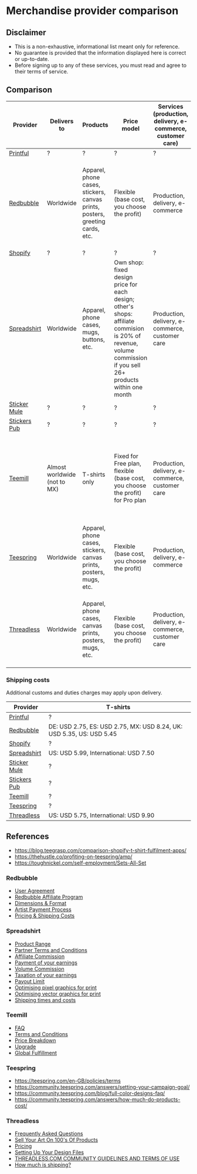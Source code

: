 # Merchandise provider comparison

## Disclaimer

- This is a non-exhaustive, informational list meant only for reference.
- No guarantee is provided that the information displayed here is correct or up-to-date.
- Before signing up to any of these services, you must read and agree to their terms of service.


## Comparison

| Provider                                            | Delivers to                  | Products                                                                     | Price model                                                                                                                                                     | Services (production, delivery, e-commerce, customer care) | Taxes                                                                                                                                                    | Copyright                                                                                                            | Design formats and constraints                                                                                                     | Minimum sale volume                                | Online designer tool | Info to sign up                                                   | Info before payout                                                                                                       | Minimum payout | Cost                            | Exclusivity for designs | Provider                                            |
| --------------------------------------------------- | ---------------------------- | ---------------------------------------------------------------------------- | --------------------------------------------------------------------------------------------------------------------------------------------------------------- | ---------------------------------------------------------- | -------------------------------------------------------------------------------------------------------------------------------------------------------- | -------------------------------------------------------------------------------------------------------------------- | ---------------------------------------------------------------------------------------------------------------------------------- | -------------------------------------------------- | -------------------- | ----------------------------------------------------------------- | ------------------------------------------------------------------------------------------------------------------------ | -------------- | ------------------------------- | ----------------------- | --------------------------------------------------- |
| [Printful](https://www.printful.com/)               | ?                            | ?                                                                            | ?                                                                                                                                                               | ?                                                          | ?                                                                                                                                                        | ?                                                                                                                    | ?                                                                                                                                  | ?                                                  | ?                    | ?                                                                 | ?                                                                                                                        | ?              | ?                               | ?                       | [Printful](https://www.printful.com/)               |
| [Redbubble](https://www.redbubble.com)              | Worldwide                    | Apparel, phone cases, stickers, canvas prints, posters, greeting cards, etc. | Flexible (base cost, you choose the profit)                                                                                                                     | Production, delivery, e-commerce                           | Seller is responsible to handle them                                                                                                                     | No ownership claims on your work, licence for them to use it to advertise                                            | JPG, PNG; CMYK, apparel: 2400px × 3200px                                                                                           | No minimum, earnings are paid each month           | No                   | Email, password, username                                         | Full name, email address confirmation, address, currency to be paid in (cannot be changed later), PayPal or bank account | ?              | None                            | No                      | [Redbubble](https://www.redbubble.com)              |
| [Shopify](https://www.shopify.com/sell/tshirts)     | ?                            | ?                                                                            | ?                                                                                                                                                               | ?                                                          | ?                                                                                                                                                        | ?                                                                                                                    | ?                                                                                                                                  | ?                                                  | ?                    | ?                                                                 | ?                                                                                                                        | ?              | ?                               | ?                       | [Shopify](https://www.shopify.com/sell/tshirts)     |
| [Spreadshirt](https://www.spreadshirt.com/)         | Worldwide                    | Apparel, phone cases, mugs, buttons, etc.                                    | Own shop: fixed design price for each design; other's shops: affiliate commision is 20% of revenue, volume commission if you sell 26+ products within one month | Production, delivery, e-commerce, customer care            | Seller is responsible to pay them in general; German residents may be subject to turnover tax, others: may be subject to withholding tax on design price | No ownership claims on your work, licence for them to use it in its shop or through affiliates, also for advertising | PNG/JPEG/BMP/GIF: min. 10 MB, 200 DPI, max. 4000px x 4000px; SVG/AI/EPS/CDR: max. 38cm x 38cm, ideally 28cm x 28cm, max. 3 colours | ?                                                  | Yes                  | Email, password                                                   | Full name; address; payment details; Tax Identification Number (outside Germany); TIN, SSN or EIN (US)                   | 10 EUR/GBP/USD | None                            | No                      | [Spreadshirt](https://www.spreadshirt.com/)         |
| [Sticker Mule](https://www.stickermule.com/)        | ?                            | ?                                                                            | ?                                                                                                                                                               | ?                                                          | ?                                                                                                                                                        | ?                                                                                                                    | ?                                                                                                                                  | ?                                                  | ?                    | ?                                                                 | ?                                                                                                                        | ?              | ?                               | ?                       | [Sticker Mule](https://www.stickermule.com/)        |
| [Stickers Pub](https://www.stickers.pub/)           | ?                            | ?                                                                            | ?                                                                                                                                                               | ?                                                          | ?                                                                                                                                                        | ?                                                                                                                    | ?                                                                                                                                  | ?                                                  | ?                    | ?                                                                 | ?                                                                                                                        | ?              | ?                               | ?                       | [Stickers Pub](https://www.stickers.pub/)           |
| [Teemill](https://teemill.com/)                     | Almost worldwide (not to MX) | T-shirts only                                                                | Fixed for Free plan, flexible (base cost, you choose the profit) for Pro plan                                                                                   | Production, delivery, e-commerce, customer care            | Seller is responsible to handle them, in some cases may be deducted from earnings, VAT can be claimed                                                    | No ownership claims on your work, licence for them to use it to advertise                                            | PNG at least 2000px × 2000px                                                                                                       | No minimum, earnings are paid each month           | Yes                  | Full name, email, password, company/organization, profession/role | PayPal account                                                                                                           | No minimum     | Free plan: 0£, Pro plan: 10£/mo | No                      | [Teemill](https://teemill.com/)                     |
| [Teespring](https://teespring.com/)                 | Worldwide                    | Apparel, phone cases, stickers, canvas prints, posters, mugs, etc.           | Flexible (base cost, you choose the profit)                                                                                                                     | Production, delivery, e-commerce                           | Seller is responsible to pay them                                                                                                                        | No ownership claims on your work, licence for them to use it to advertise                                            | EPS: fully vector; PNG/JPEG/GIF: 120 DPI for US campaigns, 300 DPI for EU campaigns                                                | Minimum of 1 product for 120 DPI / 300 DPI designs | Yes                  | Email, password                                                   | ?                                                                                                                        | ?              | None                            | No                      | [Teespring](https://teespring.com/)                 |
| [Threadless](https://www.threadless.com/)           | Worldwide                    | Apparel, phone cases, canvas prints, posters, mugs, etc.                     | Flexible (base cost, you choose the profit)                                                                                                                     | Production, delivery, e-commerce, customer care            | Seller is responsible to handle them                                                                                                                     | No ownership claims on your work, licence for them to use it to advertise                                            | PNG with transparencies: minimum 2000px × 2000px, recommended 4200px × 4800px, depending on the product                            | No minimum, earnings are paid each month           | No                   | Email, password, username, custom store domain                    | Full name, address, phone number, PayPal account, W-9 form (US citizens, residents or companies)                         | No minimum     | None                            | No                      | [Threadless](https://www.threadless.com/)           |

### Shipping costs

Additional customs and duties charges may apply upon delivery.

| Provider                                            | T-shirts                                                             |
| --------------------------------------------------- | -------------------------------------------------------------------- |
| [Printful](https://www.printful.com/)               | ?                                                                    |
| [Redbubble](https://www.redbubble.com)              | DE: USD 2.75, ES: USD 2.75, MX: USD 8.24, UK: USD 5.35, US: USD 5.45 |
| [Shopify](https://www.shopify.com/sell/tshirts)     | ?                                                                    |
| [Spreadshirt](https://www.spreadshirt.com/)         | US: USD 5.99, International: USD 7.50                                |
| [Sticker Mule](https://www.stickermule.com/)        | ?                                                                    |
| [Stickers Pub](https://www.stickers.pub/)           | ?                                                                    |
| [Teemill](https://teemill.com/)                     | ?                                                                    |
| [Teespring](https://teespring.com/)                 | ?                                                                    |
| [Threadless](https://www.threadless.com/)           | US: USD 5.75, International: USD 9.90                                |


## References

- https://blog.teegrasp.com/comparison-shopify-t-shirt-fulfilment-apps/
- https://thehustle.co/profiting-on-teespring/amp/
- https://toughnickel.com/self-employment/Sets-All-Set

### Redbubble

- [User Agreement](https://www.redbubble.com/agreement)
- [Redbubble Affiliate Program](https://www.redbubble.com/affiliates)
- [Dimensions & Format](https://help.redbubble.com/hc/en-us/articles/202270679-Dimensions-Format-and-Colour)
- [Artist Payment Process](https://help.redbubble.com/hc/en-us/articles/202270389-Artist-Payment-Process)
- [Pricing & Shipping Costs](https://help.redbubble.com/hc/en-us/articles/206683443)

### Spreadshirt

- [Product Range](https://www.spreadshirt.com/custom/product-range)
- [Partner Terms and Conditions](https://www.spreadshirt.com/terms-and-conditions-for-shop-partner-C2376)
- [Affiliate Commission](https://help.spreadshirt.com/hc/en-gb/articles/207233389)
- [Payment of your earnings](https://help.spreadshirt.com/hc/en-gb/articles/207905515)
- [Volume Commission](https://help.spreadshirt.com/hc/en-gb/articles/207945895)
- [Taxation of your earnings](https://help.spreadshirt.com/hc/en-gb/articles/207194399)
- [Payout Limit](https://image.spreadshirtmedia.net/content/v2/faq/assets/pdf/commission_payout_limit_en.pdf)
- [Optimising pixel graphics for print](https://help.spreadshirt.com/hc/en-gb/articles/207945305-Optimising-pixel-graphics-for-print)
- [Optimising vector graphics for print](https://help.spreadshirt.com/hc/en-gb/articles/206775719-Optimising-vector-graphics-for-print)
- [Shipping times and costs](https://help.spreadshirt.com/hc/en-us/articles/207165489-Shipping-times-and-costs)

### Teemill

- [FAQ](https://teemill.com/faq/)
- [Terms and Conditions](https://teemill.com/terms-and-conditions/)
- [Price Breakdown](https://teemill.com/price-breakdown/)
- [Upgrade](https://teemill.com/teemill-plans/)
- [Global Fulfillment](https://teemill.com/global-fulfillment/)

### Teespring

- https://teespring.com/en-GB/policies/terms
- https://community.teespring.com/answers/setting-your-campaign-goal/
- https://community.teespring.com/blog/full-color-designs-faq/
- https://community.teespring.com/answers/how-much-do-products-cost/

### Threadless

- [Frequently Asked Questions](https://www.threadless.com/artist-shops/signup/art/faq)
- [Sell Your Art On 100's Of Products](https://www.threadless.com/artist-shops/signup/art/gallery)
- [Pricing](https://www.threadless.com/artist-shops/signup/art/pricing)
- [Setting Up Your Design Files](http://artistshopshelp.threadless.com/article/204-how-do-i-set-up-my-design-files-for-my-artist-shop)
- [THREADLESS.COM COMMUNITY GUIDELINES AND TERMS OF USE](https://www.threadless.com/info/terms/)
- [How much is shipping?](https://support.threadless.com/article/45-how-much-is-shipping)

